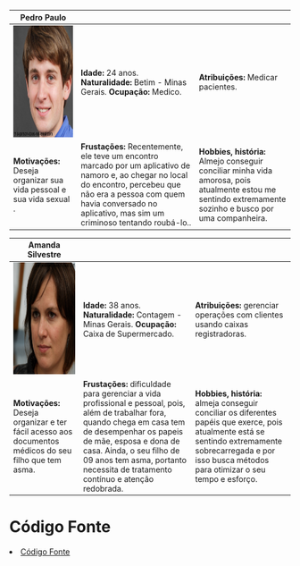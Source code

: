 |**Pedro Paulo**|           |                             | 
|-------------------|-----------|-----------------------------|
<img src="https://github.com/ICEI-PUC-Minas-PPC-CC/ppc-cc-2024-1-ment2-manha-perigosrelacionamentos/blob/main/docs/img/pedro%20paulo.jfif" width="200" height="200"/>|**Idade:** 24 anos. **Naturalidade:** Betim - Minas Gerais. **Ocupação:** Medico.       |**Atribuições:** Medicar pacientes. 
|**Motivações:** Deseja organizar sua vida pessoal e sua vida sexual .  |**Frustações:** Recentemente, ele teve um encontro marcado por um aplicativo de namoro e, ao chegar no local do encontro, percebeu que não era a pessoa com quem havia conversado no aplicativo, mas sim um criminoso tentando roubá-lo..   |**Hobbies, história:** Almejo conseguir conciliar minha vida amorosa, pois atualmente estou me sentindo extremamente sozinho e busco por uma companheira.


|**Amanda Silvestre**|           |                             | 
|-------------------|-----------|-----------------------------|
<img src="https://github.com/ICEI-PUC-Minas-PPC-CC/Template-MentoringII/blob/main/docs/img/camilafiaes.png" width="200" height="200"/>|**Idade:** 38 anos. **Naturalidade:** Contagem - Minas Gerais. **Ocupação:** Caixa de Supermercado.       |**Atribuições:** gerenciar operações com clientes usando caixas registradoras. 
|**Motivações:** Deseja organizar e ter fácil acesso aos documentos médicos do seu filho que tem asma.  |**Frustações:** dificuldade para gerenciar a vida profissional e pessoal, pois, além de trabalhar fora, quando chega em casa tem de desempenhar os papeis de mãe, esposa e dona de casa. Ainda, o seu filho de 09 anos tem asma, portanto necessita de tratamento contínuo e atenção redobrada.   |**Hobbies, história:** almeja conseguir conciliar os diferentes papéis que exerce, pois atualmente está se sentindo extremamente sobrecarregada e por isso busca métodos para otimizar o seu tempo e esforço.











# Código Fonte

<li><a href="referenciasbibliograficas.md"> Código Fonte</a></li>
